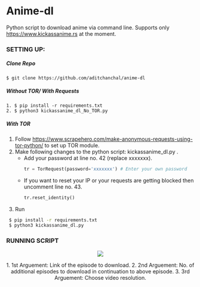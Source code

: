 # Anime-dl
Python script to download anime via command line.
Supports only https://www.kickassanime.rs at the moment.

### SETTING UP:

##### Clone Repo
	$ git clone https://github.com/aditchanchal/anime-dl

##### Without TOR/ With Requests
	1. $ pip install -r requirements.txt
	2. $ python3 kickassanime_dl_No_TOR.py
	
##### With TOR
   1. Follow https://www.scrapehero.com/make-anonymous-requests-using-tor-python/ to set up TOR module.
   2. Make following changes to the python script: kickassanime_dl.py .
      - Add your password at line no. 42 (replace xxxxxxx).
		```python
		tr = TorRequest(password='xxxxxxx') # Enter your own password
		```      
      - If you want to reset your IP or your requests are getting blocked then uncomment line no. 43.
		```python
		tr.reset_identity()
		```
   3. Run
   ```bash
	$ pip install -r requirements.txt
	$ python3 kickassanime_dl.py
   ```

### RUNNING SCRIPT
<p align="center">
<img src="https://user-images.githubusercontent.com/39438054/81859231-8e113180-9582-11ea-9be0-0af1777e99df.gif">
</p>
<p align="center">
	1. 1st Arguement: Link of the episode to download.
	2. 2nd Arguement: No. of additional episodes to download in continuation to above episode.
	3. 3rd Arguement: Choose video resolution.
</p>


